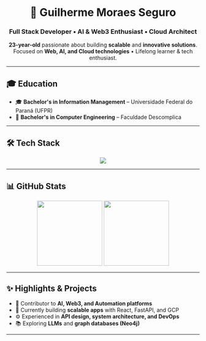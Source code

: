 <h1 align="center">🚀 Guilherme Moraes Seguro</h1>
<h3 align="center">Full Stack Developer • AI & Web3 Enthusiast • Cloud Architect</h3>

<p align="center">
  <strong>23-year-old</strong> passionate about building <strong>scalable</strong> and <strong>innovative solutions</strong>.<br/>
  Focused on <strong>Web, AI, and Cloud technologies</strong> • Lifelong learner & tech enthusiast.
</p>

---

## 🎓 Education

- 🎓 **Bachelor's in Information Management** – Universidade Federal do Paraná (UFPR)  
- 🧠 **Bachelor's in Computer Engineering** – Faculdade Descomplica

---

## 🛠 Tech Stack

<p align="center">
  <img src="https://skillicons.dev/icons?i=python,r,typescript,javascript,nodejs,react,html,css,mysql,java,cs,gcp,docker,kubernetes,neo4j" />
</p>

---

## 📊 GitHub Stats

<p align="center">
  <img height="170" src="https://github-readme-stats.vercel.app/api?username=kyzzk&show_icons=true&theme=radical&include_all_commits=true&count_private=true" />
  <img height="170" src="https://github-readme-stats.vercel.app/api/top-langs/?username=kyzzk&layout=compact&langs_count=10&theme=radical" />
</p>

---

## ✨ Highlights & Projects

- 🧠 Contributor to **AI, Web3, and Automation platforms**  
- 🔭 Currently building **scalable apps** with React, FastAPI, and GCP  
- ⚙️ Experienced in **API design, system architecture, and DevOps**  
- 📚 Exploring **LLMs** and **graph databases (Neo4j)**  

---
